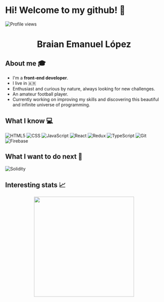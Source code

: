 
# Hi! Welcome to my github! 👋 
![Profile views](https://gpvc.arturio.dev/lopezbraian)

<div align="center">
	<h1>Braian Emanuel López</h1>
</div>

## About me :mortar_board:
- I'm a **front-end developer**.<br>
- I live in 🇦🇷 <br>
- Enthusiast and curious by nature, always looking for new challenges. <br> 
- An amateur football player.<br>
- Currently working on improving my skills and discovering this beautiful and infinite universe of programming.

## What I know :computer:
  ![HTML5](https://img.shields.io/badge/html5%20-%23E34F26.svg?&style=for-the-badge&logo=html5&logoColor=white)
  ![CSS](https://img.shields.io/badge/css3%20-%231572B6.svg?&style=for-the-badge&logo=css3&logoColor=white)
  ![JavaScript](https://img.shields.io/badge/javascript%20-%23323330.svg?&style=for-the-badge&logo=javascript&logoColor=%23F7DF1E)
  ![React](https://img.shields.io/badge/react%20-%2320232a.svg?&style=for-the-badge&logo=react&logoColor=%2361DAFB)
  ![Redux](https://img.shields.io/badge/redux%20-%23593d88.svg?&style=for-the-badge&logo=redux&logoColor=white)
  ![TypeScript](https://img.shields.io/badge/typescript-%23007ACC.svg?style=for-the-badge&logo=typescript&logoColor=white)
  ![Git](https://img.shields.io/badge/git%20-%23F05033.svg?&style=for-the-badge&logo=git&logoColor=white)
  ![Firebase](https://img.shields.io/badge/firebase%20-%23039BE5.svg?&style=for-the-badge&logo=firebase)
  
## What I want to do next :thinking:
![Solidity](https://img.shields.io/badge/Solidity-%23363636.svg?style=for-the-badge&logo=solidity&logoColor=white)

## Interesting stats 📈
<div align="center">
<img width="320" src="https://github-readme-stats.vercel.app/api/top-langs/?username=lopezbraian">
</div>
